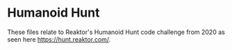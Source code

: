 
# Humanoid Hunt


These files relate to Reaktor's Humanoid Hunt code challenge from 2020 as seen here https://hunt.reaktor.com/. 
